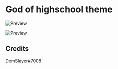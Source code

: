 # ‏God of highschool theme‏ 

![Preview](https://user-images.githubusercontent.com/83814664/118402552-108b7000-b673-11eb-920c-0c306d4a84f0.png)

![Preview](https://user-images.githubusercontent.com/83814664/119164894-90477f00-ba65-11eb-8a0f-4c555e4c6df1.png)

## Credits
DemSlayer#7008

